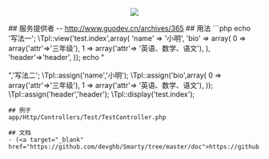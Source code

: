 <p align="center"><img src="https://laravel.com/assets/img/components/logo-laravel.svg"></p>
## 服务提供者
-- <a href="http://www.guodev.cn/archives/365" target="_blank">http://www.guodev.cn/archives/365</a>
## 用法
```php
echo '写法一';
\Tpl::view('test.index',array(
'name'  => '小明',
'bio'   => array(
0 => array('attr'=>'三年级'),
1 => array('attr'=> '英语、数学、语文'),
),
'header'=>'header',
));
echo "<br><br>",'写法二';
\Tpl::assign('name','小明');
\Tpl::assign('bio',array(
0 => array('attr'=>'三年级'),
1 => array('attr'=> '英语、数学、语文'),
));
\Tpl::assign('header','header');
\Tpl::display('test.index');

```
## 例子
app/Http/Controllers/Test/TestController.php

## 文档
- (<a target="_blank" href="https://github.com/devghb/Smarty/tree/master/doc">https://github.com/devghb/Smarty/tree/master/doc</a>).
